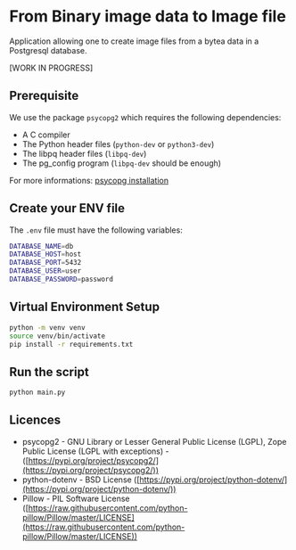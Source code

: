 # From Binary image data to Image file

Application allowing one to create image files from a bytea data in a Postgresql database.

[WORK IN PROGRESS]

## Prerequisite

We use the package `psycopg2` which requires the following dependencies:
- A C compiler
- The Python header files (`python-dev` or `python3-dev`)
- The libpq header files (`libpq-dev`)
- The pg_config program (`libpq-dev` should be enough)

For more informations: [psycopg installation](https://www.psycopg.org/docs/install.html)

## Create your ENV file

The `.env` file must have the following variables:
```sh
DATABASE_NAME=db
DATABASE_HOST=host
DATABASE_PORT=5432
DATABASE_USER=user
DATABASE_PASSWORD=password
```


## Virtual Environment Setup

```sh
python -m venv venv
source venv/bin/activate
pip install -r requirements.txt
```

## Run the script

```sh
python main.py
```

## Licences

 * psycopg2 - GNU Library or Lesser General Public License (LGPL), Zope Public License (LGPL with exceptions) - ([https://pypi.org/project/psycopg2/](https://pypi.org/project/psycopg2/))
 * python-dotenv - BSD License ([https://pypi.org/project/python-dotenv/](https://pypi.org/project/python-dotenv/))
  * Pillow - PIL Software License ([https://raw.githubusercontent.com/python-pillow/Pillow/master/LICENSE](https://raw.githubusercontent.com/python-pillow/Pillow/master/LICENSE))
